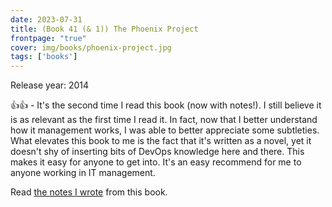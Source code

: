 ```yaml
---
date: 2023-07-31
title: (Book 41 (& 1)) The Phoenix Project
frontpage: "true"
cover: img/books/phoenix-project.jpg
tags: ['books']
---
```


Release year: 2014

👍👍 - It's the second time I read this book (now with notes!). I still believe it is as relevant as the first time I read it. In fact, now that I better understand how it management works, I was able to better appreciate some subtleties. What elevates this book to me is the fact that it's written as a novel, yet it doesn't shy of inserting bits of DevOps knowledge here and there. This makes it easy for anyone to get into. It's an easy recommend for me to anyone working in IT management.

Read [the notes I wrote](/books/the-phoenix-project.pdf) from this book.
